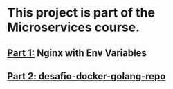 # This project is part of the Microservices course.
## [Part 1:](https://github.com/jhortale/microservices-laravel) Nginx with Env Variables

## [Part 2: desafio-docker-golang-repo](https://hub.docker.com/repository/docker/jhortale/desafio-docker)


